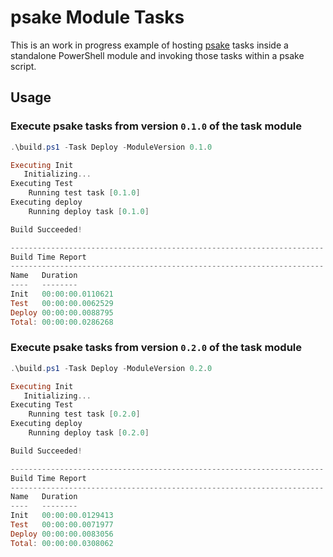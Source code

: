 
# psake Module Tasks

This is an work in progress example of hosting [psake](https://github.com/psake/psake) tasks inside a standalone PowerShell module and invoking those tasks within a psake script.

## Usage

### Execute psake tasks from version `0.1.0` of the task module
```powershell
.\build.ps1 -Task Deploy -ModuleVersion 0.1.0

Executing Init
   Initializing...
Executing Test
    Running test task [0.1.0]
Executing deploy
    Running deploy task [0.1.0]

Build Succeeded!

----------------------------------------------------------------------
Build Time Report
----------------------------------------------------------------------
Name   Duration
----   --------
Init   00:00:00.0110621
Test   00:00:00.0062529
Deploy 00:00:00.0088795
Total: 00:00:00.0286268

```

### Execute psake tasks from version `0.2.0` of the task module
```powershell
.\build.ps1 -Task Deploy -ModuleVersion 0.2.0

Executing Init
   Initializing...
Executing Test
    Running test task [0.2.0]
Executing deploy
    Running deploy task [0.2.0]

Build Succeeded!

----------------------------------------------------------------------
Build Time Report
----------------------------------------------------------------------
Name   Duration
----   --------
Init   00:00:00.0129413
Test   00:00:00.0071977
Deploy 00:00:00.0083056
Total: 00:00:00.0308062

```
